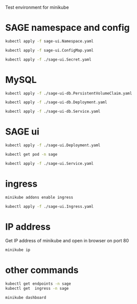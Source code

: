 
Test environment for minikube



# SAGE namespace and config

```bash
kubectl apply -f sage-ui.Namespace.yaml 

kubectl apply -f sage-ui.ConfigMap.yaml

kubectl apply -f ./sage-ui.Secret.yaml 
```

# MySQL
```bash
kubectl apply -f ./sage-ui-db.PersistentVolumeClaim.yaml 

kubectl apply -f ./sage-ui-db.Deployment.yaml 

kubectl apply -f ./sage-ui-db.Service.yaml
```


# SAGE ui
```bash
kubectl apply -f ./sage-ui.Deployment.yaml 

kubectl get pod -n sage

kubectl apply -f ./sage-ui.Service.yaml 

```

# ingress

```bash
minikube addons enable ingress

kubectl apply -f ./sage-ui.Ingress.yaml 
```

# IP address

Get IP address of minikube and open in browser on port 80
```bash
minikube ip
```


# other commands
```bash
kubectl get endpoints -n sage
kubectl get  ingress -n sage

minikube dashboard

```